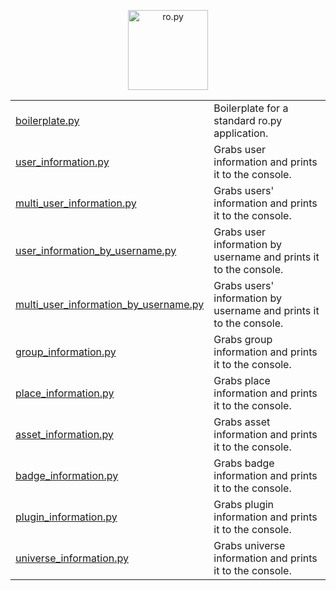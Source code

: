 <p align="center" width="100%">
    <img src="/resources/textlogo.svg" alt="ro.py" height="128em" />
    <br>
</p>

<div align="center">
    <table>
        <tr>
            <td>
                <a href="./boilerplate.py">boilerplate.py</a>
            </td>
            <td>Boilerplate for a standard ro.py application.</td>
        </tr>
        <tr>
            <td>
                <a href="./user_information.py">user_information.py</a>
            </td>
            <td>Grabs user information and prints it to the console.</td>
        </tr>
        <tr>
            <td>
                <a href="./multi_user_information.py">multi_user_information.py</a>
            </td>
            <td>Grabs users' information and prints it to the console.</td>
        </tr>
        <tr>
            <td>
                <a href="./user_information_by_username.py">user_information_by_username.py</a>
            </td>
            <td>Grabs user information by username and prints it to the console.</td>
        </tr>
        <tr>
            <td>
                <a href="./multi_user_information_by_username.py">multi_user_information_by_username.py</a>
            </td>
            <td>Grabs users' information by username and prints it to the console.</td>
        </tr>
        <tr>
            <td>
                <a href="./group_information.py">group_information.py</a>
            </td>
            <td>Grabs group information and prints it to the console.</td>
        </tr>
        <tr>
            <td>
                <a href="./place_information.py">place_information.py</a>
            </td>
            <td>Grabs place information and prints it to the console.</td>
        </tr>
        <tr>
            <td>
                <a href="./asset_information.py">asset_information.py</a>
            </td>
            <td>Grabs asset information and prints it to the console.</td>
        </tr>
        <tr>
            <td>
                <a href="./badge_information.py">badge_information.py</a>
            </td>
            <td>Grabs badge information and prints it to the console.</td>
        </tr>
        <tr>
            <td>
                <a href="./plugin_information.py">plugin_information.py</a>
            </td>
            <td>Grabs plugin information and prints it to the console.</td>
        </tr>
        <tr>
            <td>
                <a href="./universe_information.py">universe_information.py</a>
            </td>
            <td>Grabs universe information and prints it to the console.</td>
        </tr>
    </table>
</div>
